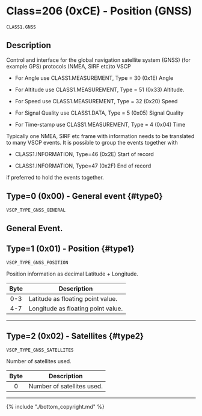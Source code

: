 # Class=206 (0xCE) - Position (GNSS)

    CLASS1.GNSS

## Description

Control and interface for the global navigation satellite system (GNSS) (for example GPS) protocols (NMEA, SIRF etc)to VSCP


*  For Angle use CLASS1.MEASUREMENT, Type = 30 (0x1E) Angle 

*  For Altitude use CLASS1.MEASUREMENT, Type = 51 (0x33) Altitude. 

*  For Speed use CLASS1.MEASUREMENT, Type = 32 (0x20) Speed 

*  For Signal Quality use CLASS1.DATA, Type = 5 (0x05) Signal Quality 

*  For Time-stamp use CLASS1.MEASUREMENT, Type = 4 (0x04) Time

Typically one NMEA, SIRF etc frame with information needs to be translated to many VSCP events. It is possible to group the events together with


*  CLASS1.INFORMATION, Type=46 (0x2E) Start of record 

*  CLASS1.INFORMATION, Type=47 (0x2F) End of record

if preferred to hold the events together. 
## Type=0 (0x00) - General event {#type0}
    VSCP_TYPE_GNSS_GENERAL
General Event.
----

## Type=1 (0x01) - Position {#type1}
    VSCP_TYPE_GNSS_POSITION
Position information as decimal Latitude + Longitude. 

 | Byte | Description                        | 
 | :----: | -----------                        | 
 | 0-3  | Latitude as floating point value.  | 
 | 4-7  | Longitude as floating point value. | 

----

## Type=2 (0x02) - Satellites {#type2}
    VSCP_TYPE_GNSS_SATELLITES
Number of satellites used. 

 | Byte | Description                | 
 | :----: | -----------                | 
 | 0    | Number of satellites used. | 

----

{% include "./bottom_copyright.md" %}